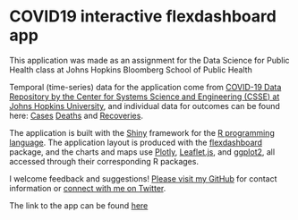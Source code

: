 # COVID19 interactive flexdashboard app
This application was made as an assignment for the Data Science for Public Health class at Johns Hopkins Bloomberg School of Public Health

Temporal (time-series) data for the application come from [COVID-19 Data Repository by the Center for Systems Science and Engineering (CSSE) at Johns Hopkins University](https://github.com/CSSEGISandData/COVID-19), and individual data for outcomes can be found here: 
[Cases](https://raw.githubusercontent.com/CSSEGISandData/COVID-19/master/csse_covid_19_data/csse_covid_19_time_series/time_series_covid19_confirmed_global.csv) 
[Deaths](https://raw.githubusercontent.com/CSSEGISandData/COVID-19/master/csse_covid_19_data/csse_covid_19_time_series/time_series_covid19_deaths_global.csv) and 
[Recoveries](https://raw.githubusercontent.com/CSSEGISandData/COVID-19/master/csse_covid_19_data/csse_covid_19_time_series/time_series_covid19_recovered_global.csv).

The application is built with the [Shiny](http://shiny.rstudio.com) framework for the [R programming language](https://www.r-project.org/). The application layout is produced with the [flexdashboard](http://rstudio.github.io/flexdashboard/index.html) package, and the charts and maps use [Plotly](http://plot.ly), [Leaflet.js](http://leafletjs.com/),  and [ggplot2](http://ggplot2.org/), all accessed through their corresponding R packages.  

I welcome feedback and suggestions!  [Please visit my GitHub](https://github.com/tivanics/) for contact information or [connect with me on Twitter](https://twitter.com/ivanics_t). 

The link to the app can be found [here](https://tivanics.shinyapps.io/assignment6/)
